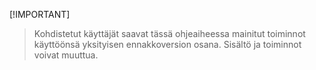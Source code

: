  [!IMPORTANT]
> Kohdistetut käyttäjät saavat tässä ohjeaiheessa mainitut toiminnot käyttöönsä yksityisen ennakkoversion osana. Sisältö ja toiminnot voivat muuttua. 
